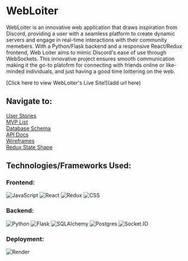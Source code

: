 # WebLoiter

WebLoiter is an innovative web application that draws inspiration from Discord, providing a user with a seamless platform to create dynamic servers and engage in real-time interactions with their community memebers. With a Python/Flask backend and a responsive React/Redux frontend, Web Loiter aims to mimic Discord's ease of use through WebSockets. This innovative project ensures smooth communication making it the go-to platofrm for connecting with friends online or like-minded individuals, and just having a good time loittering on the web.


[Click here to view WebLoiter's Live Site!](add url here)


## Navigate to:

[User Stories](https://github.com/PKTristan/WebLoiter/wiki/User-Stories)\
[MVP List](https://github.com/PKTristan/WebLoiter/wiki/MVP-List)\
[Database Schema](https://github.com/PKTristan/WebLoiter/wiki/Database-Schema)\
[API Docs](https://github.com/PKTristan/WebLoiter/wiki/API-Documentation)\
[Wireframes](https://github.com/PKTristan/WebLoiter/wiki/Wireframes)\
[Redux State Shape](https://github.com/PKTristan/WebLoiter/wiki/Redux-State-Shape)


## Technologies/Frameworks Used:

### Frontend:
![JavaScript](https://img.shields.io/badge/Javascript-F7DF1E?style=for-the-badge&logo=javascript&logoColor=black)
![React](https://img.shields.io/badge/react-676E77?style=for-the-badge&logo=react&logoColor=#61DAFB)
![Redux](https://img.shields.io/badge/Redux-764ABC?style=for-the-badge&logo=redux&logoColor=white)
![CSS](https://img.shields.io/badge/CSS3-1572B6?style=for-the-badge&logo=css3&logoColor=white)

### Backend:
![Python](https://img.shields.io/badge/Python-4081B3?style=for-the-badge&logo=python&logoColor=ffe66a)
![Flask](https://img.shields.io/badge/Flask-000000?style=for-the-badge&logo=flask&logoColor=white)
![SQLAlchemy](https://img.shields.io/badge/SQLAlchemy-D71F00?style=for-the-badge&logoColor=white)
![Postgres](https://img.shields.io/badge/Postgres-4169E1?style=for-the-badge&logo=postgresql&logoColor=white)
![Socket.IO](https://img.shields.io/badge/Socket.IO-010101?style=for-the-badge&logo=socket.io&logoColor=white)


### Deployment:
![Render](https://img.shields.io/badge/Render-46E3B7?style=for-the-badge&logo=render&logoColor=white)



